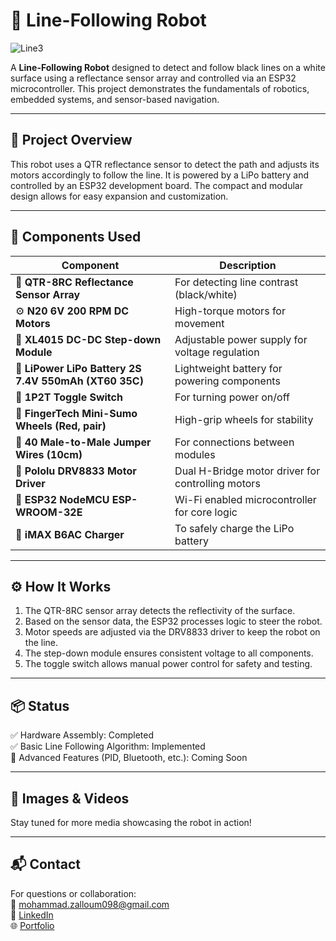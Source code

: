 # 🤖 Line-Following Robot

![Line3](https://github.com/user-attachments/assets/4b296f53-bb9e-4348-a93a-90e985b5ab96)

A **Line-Following Robot** designed to detect and follow black lines on a white surface using a reflectance sensor array and controlled via an ESP32 microcontroller. This project demonstrates the fundamentals of robotics, embedded systems, and sensor-based navigation.

---

## 📌 Project Overview

This robot uses a QTR reflectance sensor to detect the path and adjusts its motors accordingly to follow the line. It is powered by a LiPo battery and controlled by an ESP32 development board. The compact and modular design allows for easy expansion and customization.

---

## 🧰 Components Used

| Component | Description |
|----------|-------------|
| 🔘 **QTR-8RC Reflectance Sensor Array** | For detecting line contrast (black/white) |
| ⚙️ **N20 6V 200 RPM DC Motors** | High-torque motors for movement |
| 🔋 **XL4015 DC-DC Step-down Module** | Adjustable power supply for voltage regulation |
| 🔋 **LiPower LiPo Battery 2S 7.4V 550mAh (XT60 35C)** | Lightweight battery for powering components |
| 🔌 **1P2T Toggle Switch** | For turning power on/off |
| 🛞 **FingerTech Mini-Sumo Wheels (Red, pair)** | High-grip wheels for stability |
| 🧵 **40 Male-to-Male Jumper Wires (10cm)** | For connections between modules |
| 🔄 **Pololu DRV8833 Motor Driver** | Dual H-Bridge motor driver for controlling motors |
| 📡 **ESP32 NodeMCU ESP-WROOM-32E** | Wi-Fi enabled microcontroller for core logic |
| 🔌 **iMAX B6AC Charger** | To safely charge the LiPo battery |

---

## ⚙️ How It Works

1. The QTR-8RC sensor array detects the reflectivity of the surface.
2. Based on the sensor data, the ESP32 processes logic to steer the robot.
3. Motor speeds are adjusted via the DRV8833 driver to keep the robot on the line.
4. The step-down module ensures consistent voltage to all components.
5. The toggle switch allows manual power control for safety and testing.

---

## 📦 Status

✅ Hardware Assembly: Completed  
✅ Basic Line Following Algorithm: Implemented  
🔧 Advanced Features (PID, Bluetooth, etc.): Coming Soon

---

## 📸 Images & Videos

Stay tuned for more media showcasing the robot in action!

---

## 📬 Contact

For questions or collaboration:  
📧 mohammad.zalloum098@gmail.com  
🔗 [LinkedIn](https://www.linkedin.com/in/mohammad-zalloum-36158323b/)  
🌐 [Portfolio](https://mohammadzalloum.dev)

